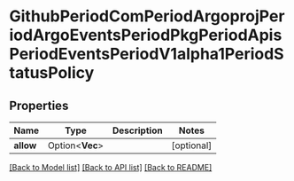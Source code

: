 # GithubPeriodComPeriodArgoprojPeriodArgoEventsPeriodPkgPeriodApisPeriodEventsPeriodV1alpha1PeriodStatusPolicy

## Properties

Name | Type | Description | Notes
------------ | ------------- | ------------- | -------------
**allow** | Option<**Vec<i32>**> |  | [optional]

[[Back to Model list]](../README.md#documentation-for-models) [[Back to API list]](../README.md#documentation-for-api-endpoints) [[Back to README]](../README.md)


